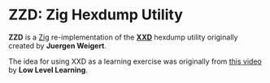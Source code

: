 # ZZD: Zig Hexdump Utility

**ZZD** is a [Zig](https://ziglang.org/) re-implementation of the [**XXD**](https://linux.die.net/man/1/xxd) hexdump utility originally created by **Juergen Weigert**.

The idea for using XXD as a learning exercise was originally from [this video](https://www.youtube.com/watch?v=pnnx1bkFXng) by **Low Level Learning**.